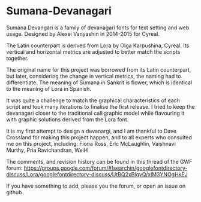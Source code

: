 # Sumana-Devanagari
Sumana Devangari is a family of devanagari fonts for text setting and web usage. 
Designed by Alexei Vanyashin in 2014-2015 for Cyreal.

The Latin counterpart is derived from Lora by Olga Karpushina, Cyreal. Its vertical and horizontal metrics are adjusted
to better match the scripts together. 

The original name for this project was borrowed from its Latin counterpart, but later, considering the
change in vertical metrics, the naming had to differentiate. The meaning of Sumana in Sankrit is flower, 
which is identical to the meaning of Lora in Spanish. 

It was quite a challenge to match the graphical characteristics of each script and took many iterations
to finalise the first release. I tried to keep the devanagari closer to the traditional calligraphic model 
while flavouring it with graphic solutions derived from the Lora font. 

It is my first attempt to design a devanargi, and I am thankful to Dave Crossland for making this project happen, 
and to all experts who consulted me on this project, including: Fiona Ross, Eric McLaughlin, Vaishnavi Murthy, 
Pria Ravichandran, WeiH

The comments, and revision history can be found in this thread of the GWF forum: 
https://groups.google.com/forum/#!searchin/googlefontdirectory-discuss/Lora/googlefontdirectory-discuss/UtBQ2xBlqvQ/xlM3YNOgHkEJ

If you have something to add, please you the forum, or open an issue on github
